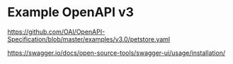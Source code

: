 # Example OpenAPI v3
https://github.com/OAI/OpenAPI-Specification/blob/master/examples/v3.0/petstore.yaml

https://swagger.io/docs/open-source-tools/swagger-ui/usage/installation/

